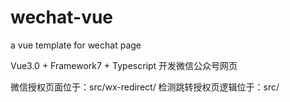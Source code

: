 # wechat-vue
a vue template for wechat page

Vue3.0 + Framework7 + Typescript 开发微信公众号网页

微信授权页面位于：src/wx-redirect/
检测跳转授权页逻辑位于：src/
